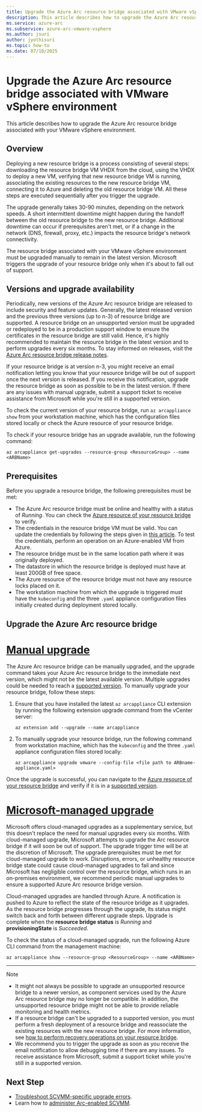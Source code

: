 ```yaml
---
title: Upgrade the Azure Arc resource bridge associated with VMware vSphere environment
description: This article describes how to upgrade the Azure Arc resource bridge associated with your VMware vSphere environment.
ms.service: azure-arc
ms.subservice: azure-arc-vmware-vsphere
ms.author: jsuri
author: jyothisuri
ms.topic: how-to 
ms.date: 07/10/2025
---
```


# Upgrade the Azure Arc resource bridge associated with VMware vSphere environment

This article describes how to upgrade the Azure Arc resource bridge associated with your VMware vSphere environment.

## Overview

Deploying a new resource bridge is a process consisting of several steps: downloading the resource bridge VM VHDX from the cloud, using the VHDX to deploy a new VM, verifying that new resource bridge VM is running, associating the existing resources to the new resource bridge VM, connecting it to Azure and deleting the old resource bridge VM. All these steps are executed sequentially after you trigger the upgrade.

The upgrade generally takes 30-90 minutes, depending on the network speeds. A short intermittent downtime might happen during the handoff between the old resource bridge to the new resource bridge. Additional downtime can occur if prerequisites aren't met, or if a change in the network (DNS, firewall, proxy, etc.) impacts the resource bridge's network connectivity.

The resource bridge associated with your VMware vSphere environment must be upgraded manually to remain in the latest version. Microsoft triggers the upgrade of your resource bridge only when it's about to fall out of support. 

## Versions and upgrade availability

Periodically, new versions of the Azure Arc resource bridge are released to include security and feature updates. Generally, the latest released version and the previous three versions (up to n-3) of resource bridge are supported. A resource bridge on an unsupported version must be upgraded or redeployed to be in a production support window to ensure the certificates in the resource bridge are still valid. Hence, it's highly recommended to maintain the resource bridge in the latest version and to perform upgrades every six months. To stay informed on releases, visit the [Azure Arc resource bridge release notes](/azure/azure-arc/resource-bridge/release-notes).

If your resource bridge is at version n-3, you might receive an email notification letting you know that your resource bridge will be out of support once the next version is released. If you receive this notification, upgrade the resource bridge as soon as possible to be in the latest version. If there are any issues with manual upgrade, submit a support ticket to receive assistance from Microsoft while you're still in a supported version.

To check the current version of your resource bridge, run `az arcappliance show` from your workstation machine, which has the configuration files stored locally or check the Azure resource of your resource bridge. 

To check if your resource bridge has an upgrade available, run the following command:  

```azurecli
az arcappliance get-upgrades --resource-group <ResourceGroup> --name <ARBName>
```

## Prerequisites

Before you upgrade a resource bridge, the following prerequisites must be met:

- The Azure Arc resource bridge must be online and healthy with a status of *Running*. You can check the [Azure resource of your resource bridge](https://portal.azure.com/#view/Microsoft_Azure_ArcCenterUX/ArcCenterMenuBlade/~/resourceBridges) to verify.  
- The credentials in the resource bridge VM must be valid. You can update the credentials by following the steps given in [this article](/azure/azure-arc/system-center-virtual-machine-manager/administer-arc-scvmm#update-the-scvmm-account-credentials-using-a-new-password-or-a-new-scvmm-account-after-onboarding). To test the credentials, perform an operation on an Azure-enabled VM from Azure.
- The resource bridge must be in the same location path where it was originally deployed.
- The datastore in which the resource bridge is deployed must have at least 200GB of free space. 
- The Azure resource of the resource bridge must not have any resource locks placed on it.
- The workstation machine from which the upgrade is triggered must have the `kubeconfig` and the three `.yaml` appliance configuration files initially created during deployment stored locally.  

## Upgrade the Azure Arc resource bridge

# [Manual upgrade](#tab/manual)

The Azure Arc resource bridge can be manually upgraded, and the upgrade command takes your Azure Arc resource bridge to the immediate next version, which might not be the latest available version. Multiple upgrades could be needed to reach a [supported version](/azure/azure-arc/resource-bridge/release-notes). To manually upgrade your resource bridge, follow these steps:

1. Ensure that you have installed the latest `az arcappliance` CLI extension by running the following extension upgrade command from the vCenter server:
     ```azurecli
     az extension add --upgrade --name arcappliance
     ```
2. To manually upgrade your resource bridge, run the following command from workstation machine, which has the `kubeconfig` and the three `.yaml` appliance configuration files stored locally:

     ```azurecli
     az arcappliance upgrade vmware --config-file <file path to ARBname-appliance.yaml>  
     ```

Once the upgrade is successful, you can navigate to the [Azure resource of your resource bridge](https://portal.azure.com/#view/Microsoft_Azure_ArcCenterUX/ArcCenterMenuBlade/~/resourceBridges) and verify if it is in a [supported version](/azure/azure-arc/resource-bridge/release-notes).

# [Microsoft-managed upgrade](#tab/managed)

Microsoft offers cloud-managed upgrades as a supplementary service, but this doesn't replace the need for manual upgrades every six months. With cloud-managed upgrade, Microsoft attempts to upgrade the Arc resource bridge if it will soon be out of support. The upgrade trigger time will be at the discretion of Microsoft. The upgrade prerequisites must be met for cloud-managed upgrade to work. Disruptions, errors, or unhealthy resource bridge state could cause cloud-managed upgrades to fail and since Microsoft has negligible control over the resource bridge, which runs in an on-premises environment, we recommend periodic manual upgrades to ensure a supported Azure Arc resource bridge version.  

Cloud-managed upgrades are handled through Azure. A notification is pushed to Azure to reflect the state of the resource bridge as it upgrades. As the resource bridge progresses through the upgrade, its status might switch back and forth between different upgrade steps. Upgrade is complete when the **resource bridge status** is *Running* and **provisioningState** is *Succeeded*. 

To check the status of a cloud-managed upgrade, run the following Azure CLI command from the management machine: 

```azurecli
az arcappliance show --resource-group <ResourceGroup> --name <ARBName>
```

---

>[!NOTE]
>- It might not always be possible to upgrade an unsupported resource bridge to a newer version, as component services used by the Azure Arc resource bridge may no longer be compatible. In addition, the unsupported resource bridge might not be able to provide reliable monitoring and health metrics. 
>- If a resource bridge can't be upgraded to a supported version, you must perform a fresh deployment of a resource bridge and reassociate the existing resources with the new resource bridge. For more information, see [how to perform recovery operations on your resource bridge](/azure/azure-arc/system-center-virtual-machine-manager/disaster-recovery).
>- We recommend you to trigger the upgrade as soon as you receive the email notification to allow debugging time if there are any issues. To receive assistance from Microsoft, submit a support ticket while you're still in a supported version.

## Next Step

- [Troubleshoot SCVMM-specific upgrade errors](/azure/azure-arc/system-center-virtual-machine-manager/troubleshoot-scvmm).
- Learn how to [administer Arc-enabled SCVMM](/azure/azure-arc/system-center-virtual-machine-manager/administer-arc-scvmm).